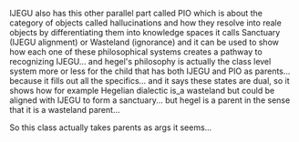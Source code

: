IJEGU also has this other parallel part called PIO which is about the category of objects called hallucinations and how they resolve into reale objects by differentiating them into knowledge spaces it calls Sanctuary (IJEGU alignment) or Wasteland (ignorance) and it can be used to show how each one of these philosophical systems creates a pathway to recognizing IJEGU... and hegel's philosophy is actually the class level system more or less for the child that has both IJEGU and PIO as parents... because it fills out all the specifics... and it says these states are dual, so it shows how for example Hegelian dialectic is_a wasteland but could be aligned with IJEGU to form a sanctuary... but hegel is a parent in the sense that it is a wasteland parent...

So this class actually takes parents as args it seems...
